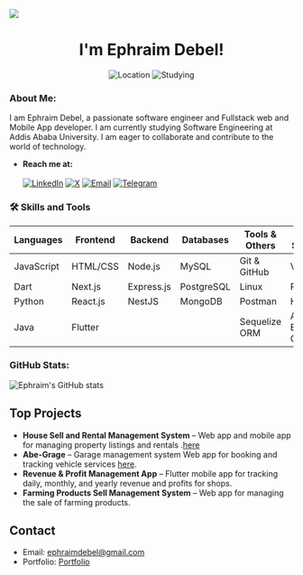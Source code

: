 ![](https://komarev.com/ghpvc/?username=Ephraimdebel)

<h1 align="center">I'm Ephraim Debel!</h1>

<p align="center">
        <img src="https://img.shields.io/badge/Location-Ethiopia-blue" alt="Location">
        <img src="https://img.shields.io/badge/Studying-Software%20Engineering-brightgreen" alt="Studying">
        
</p>

### About Me:

<p>
I am Ephraim Debel, a passionate software engineer and Fullstack web and Mobile App developer. I am currently studying Software Engineering at Addis Ababa University. I am eager to collaborate and contribute to the world of technology.</p>

- **Reach me at:** <br/> <br/> [![LinkedIn](https://img.shields.io/badge/LinkedIn-0077B5?style=for-the-badge&logo=linkedin&logoColor=white)](https://www.linkedin.com/in/ephraim-debel/) [![X](https://img.shields.io/badge/X-1DA1F2?style=for-the-badge&logo=x&logoColor=white)](https://x.com/Ephraimdebel) [![Email](https://img.shields.io/badge/Email-D14836?style=for-the-badge&logo=gmail&logoColor=white)](mailto:ephraimdebel@gmail.com) [![Telegram](https://img.shields.io/badge/Telegram-2CA5E0?style=for-the-badge&logo=telegram&logoColor=white)](https://t.me/@ephraimdebel)


### 🛠️ Skills and Tools

| **Languages** | **Frontend** | **Backend** | **Databases** | **Tools & Others** | **Cloud & Services** |
| ------------- | ------------ | ----------- | ------------- | ------------------ | -------------------- |
| JavaScript    | HTML/CSS     | Node.js     | MySQL         | Git & GitHub       | Vercel               |
| Dart            | Next.js      | Express.js  | PostgreSQL    | Linux              | Render               |
| Python        | React.js     | NestJS      | MongoDB       | Postman            | Hostinger           |
| Java          | Flutter      |             |               | Sequelize ORM         | AWS S3, EC2, Others |

</p>

### GitHub Stats:

<p>
        <img src="https://github-readme-stats.vercel.app/api?username=Ephraimdebel&show_icons=true&theme=radical" alt="Ephraim's GitHub stats">
</p>

## Top Projects
- **House Sell and Rental Management System** – Web app and mobile app for managing property listings and rentals .[here](https://github.com/Ephraimdebel/House_Sell_and_Rental_Flutter_Project__2025)  
- **Abe-Grage** – Garage management system Web app for booking and tracking vehicle services [here](https://github.com/Ephraimdebel/Abe-garage).  
- **Revenue & Profit Management App** – Flutter mobile app for tracking daily, monthly, and yearly revenue and profits for shops.  
- **Farming Products Sell Management System** – Web app for managing the sale of farming products. 

## Contact

- Email: [ephraimdebel@gmail.com](mailto:ephraimdebel@gmail.com)
- Portfolio: [Portfolio](https://ephraim-d.com)
